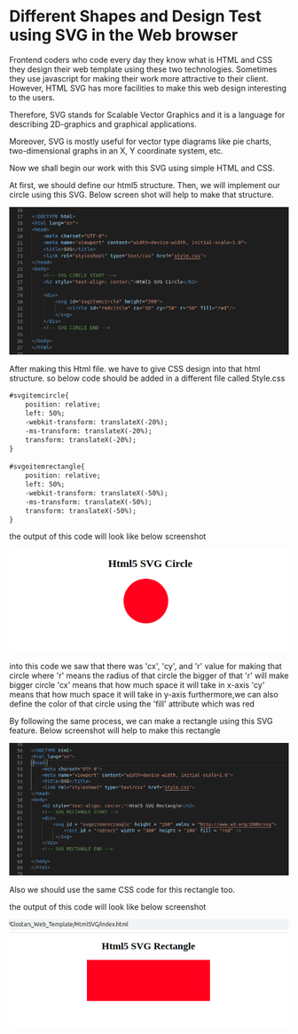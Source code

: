 # Different Shapes and Design Test using SVG in the Web browser

Frontend coders who code every day they know what is HTML and CSS they design their web template using these two technologies. Sometimes they use javascript for making their work more attractive to their client. However, HTML SVG has more facilities to make this web design interesting to the users.

Therefore, SVG stands for Scalable Vector Graphics and it is a language for describing 2D-graphics and graphical applications.

Moreover, SVG is mostly useful for vector type diagrams like pie charts, two-dimensional graphs in an X, Y coordinate system, etc.

Now we shall begin our work with this SVG using simple HTML and CSS.

At first, we should define our html5 structure. Then, we will implement our circle using this SVG. Below screen shot will help to make that structure. 

![alt text](https://github.com/Maxyee/Glostars_Web_Template/blob/master/HtmlSVG/readmeShots/circlecode.png)

After making this Html file. we have to give CSS design into that html structure. so below code should be added
in a different file called Style.css

```
#svgitemcircle{
    position: relative;
    left: 50%;
    -webkit-transform: translateX(-20%);
    -ms-transform: translateX(-20%);
    transform: translateX(-20%);
}

#svgeitemrectangle{
    position: relative;
    left: 50%;
    -webkit-transform: translateX(-50%);
    -ms-transform: translateX(-50%);
    transform: translateX(-50%);
}
```
the output of this code will look like below screenshot

![alt text](https://github.com/Maxyee/Glostars_Web_Template/blob/master/HtmlSVG/readmeShots/circle.png)

into this code we saw that there was 'cx', 'cy', and 'r' value for making that circle where
'r' means the radius of that circle the bigger of that 'r' will make bigger circle
'cx' means that how much space it will take in x-axis
'cy' means that how much space it will take in y-axis
furthermore,we can also define the color of that circle using the 'fill' attribute which was red

By following the same process, we can make a rectangle using this SVG feature. Below screenshot will help to make this rectangle

![alt text](https://github.com/Maxyee/Glostars_Web_Template/blob/master/HtmlSVG/readmeShots/rectangle.png)

Also we should use the same CSS code for this rectangle too.

the output of this code will look like below screenshot

![alt text](https://github.com/Maxyee/Glostars_Web_Template/blob/master/HtmlSVG/readmeShots/rectangleScreenShot.png)


